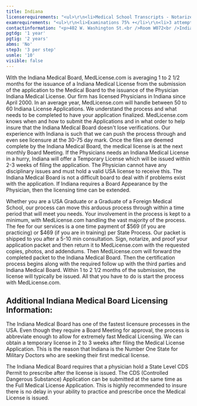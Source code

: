 ```yaml
---
title: Indiana
licenserequirements: "<ul>\r\n<li>Medical School Transcripts - Notarized Copy</li>\r\n<li>AMA/AOA Profile</li>\r\n<li>Training Diplomas - Notarized Copy</li>\r\n<li>All State Medical Licenses</li>\r\n<li>National Examination Scores (USMLE/FLEX/NBME/NBOME)</li>\r\n<li>ECFMG Certification</li>\r\n<li>NPDB-HIPDB Report</li>\r\n</ul>"
examrequirements: "<ul>\r\n<li>Examinations 75% +</li>\r\n<li>3 attempts limit per Step - USMLE</li>\r\n<li>10 year limit</li>\r\n<li>1 year PGY for USA Grads</li>\r\n<li>2 years PGY for International Grads</li>\r\n<li>State Exam Accepted if Pre-1975</li>\r\n<li>No SPEX Exam Requirement</li>\r\n</ul>"
contactinformation: "<p>402 W. Washington St.<br />Room W072<br />Indianapolis, IN 46204<br />Phone: (317) 234-2060<br />Fax: (317) 233-4236</p>\r\n<p><a href=\"http://www.in.gov/pla/medical.htm\">www.in.gov/pla/medical.htm</a></p>"
pgtdg: '1 year'
pgtig: '2 years'
abms: 'No'
step3: '3 per step'
usmle: '10'
visible: false
---
```


<p>With the Indiana Medical Board, MedLicense.com is averaging 1 to 2 1/2 months for the issuance of a Indiana Medical License from the submission of the application to the Medical Board to the issuance of the Physician Indiana Medical License. Our firm has licensed Physicians in Indiana since April 2000. In an average year, MedLicense.com will handle between 50 to 60 Indiana License Applications. We understand the process and what needs to be completed to have your application finalized. MedLicense.com knows when and how to submit the Applications and in what order to help insure that the Indiana Medical Board doesn't lose verifications. Our experience with Indiana is such that we can push the process through and even see licensure at the 30-75 day mark. Once the files are deemed complete by the Indiana Medical Board, the medical license is at the next monthly Board Meeting. If the Physicians needs an Indiana Medical License in a hurry, Indiana will offer a Temporary License which will be issued within 2-3 weeks of filing the application. The Physician cannot have any disciplinary issues and must hold a valid USA license to receive this. The Indiana Medical Board is not a difficult board to deal with if problems exist with the application. If Indiana requires a Board Appearance by the Physician, then the licensing time can be extended.</p>
<p>Whether you are a USA Graduate or a Graduate of a Foreign Medical School, our process can move this arduous process through within a time period that will meet you needs. Your involvement in the process is kept to a minimum, with MedLicense.com handling the vast majority of the process. The fee for our services is a one time payment of $569 (if you are practicing) or $469 (if you are in training) per State Process. Our packet is shipped to you after a 5-10 min consultation. Sign, notarize, and proof your application packet and then return it to MedLicense.com with the requested copies, photos, and addendums. Then MedLicense.com will forward the completed packet to the Indiana Medical Board. Then the certification process begins along with the required follow up with the third parties and Indiana Medical Board. Within 1 to 2 1/2 months of the submission, the license will typically be issued. All that you have to do is start the process with MedLicense.com.</p>
<h2 id="mcetoc_1cdqb3bpi0">Additional Indiana Medical Board Licensing Information:</h2>
<p>The Indiana Medical Board has one of the fastest licensure processes in the USA. Even though they require a Board Meeting for approval, the process is abbreviate enough to allow for extremely fast Medical Licensing. We can obtain a temporary license in 2 to 3 weeks after filing the Medical License Application. This is the reason that Indiana is the Number One State for Military Doctors who are seeking their first medical license.</p>
<p>The Indiana Medical Board requires that a physician hold a State Level CDS Permit to prescribe after the license is issued. The CDS (Controlled Dangerous Substance) Application can be submitted at the same time as the Full Medical License Application. This is highly recommended to insure there is no delay in your ability to practice and prescribe once the Medical License is issued.</p>